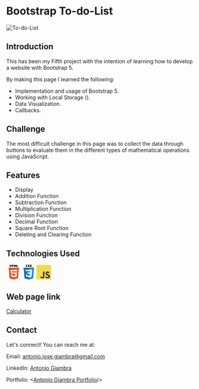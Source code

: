 # Bootstrap To-do-List

![To-do-List](https://github.com/Antonimason/To-do-List/assets/104198696/8d599cc0-d44f-4d8b-b36c-110575582099)

<h2>Introduction</h2>
<p>This has been my Fifth project with the intention of learning how to develop a website with Bootstrap 5. 
  
By making this page I learned the following: 

- Implementation and usage of Bootstrap 5.
- Working with Local Storage ().
- Data Visualization.
- Callbacks.

<h2>Challenge</h2>
<p>The most difficult challenge in this page was to collect the data through buttons to evaluate them in the different types of mathematical operations using JavaScript.</p>

<h2>Features</h2>

- Display
- Addition Function
- Subtraction Function
- Multiplication Function
- Division Function
- Decimal Function
- Square Root Function
- Deleting and Clearing Function

<h2>Technologies Used</h2>
<p align="left"><img src="https://raw.githubusercontent.com/devicons/devicon/master/icons/html5/html5-original-wordmark.svg" alt="html5" width="40" height="40"/><img src="https://raw.githubusercontent.com/devicons/devicon/master/icons/css3/css3-original-wordmark.svg" alt="css3" width="40" height="40"/><img src="https://raw.githubusercontent.com/devicons/devicon/master/icons/javascript/javascript-original.svg" alt="javascript" width="40" height="40"/></p>

<h2>Web page link</h2>
<a href="https://calculatorantocode9.netlify.app/">Calculator</a>
<h2>Contact</h2>

Let's connect! You can reach me at:

Email: antonio.jose.giambra@gmail.com

LinkedIn: [Antonio Giambra](https://www.linkedin.com/in/antonio-giambra-castellanos-293148233/)

Portfolio: <[Antonio Giambra Portfolio](https://antonimason-portfolio.netlify.app/)/>
